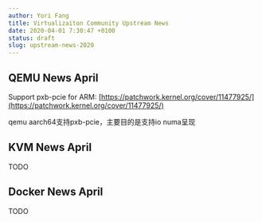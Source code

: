 ```yaml
---
author: Yori Fang
title: Virtualizaiton Community Upstream News
date: 2020-04-01 7:30:47 +0100
status: draft
slug: upstream-news-2020
---
```


## QEMU News April

Support pxb-pcie for ARM: [https://patchwork.kernel.org/cover/11477925/](https://patchwork.kernel.org/cover/11477925/)

qemu aarch64支持pxb-pcie，主要目的是支持io numa呈现


## KVM News April

TODO

## Docker News April

TODO
